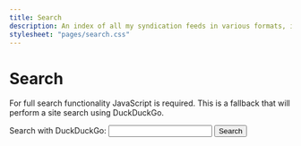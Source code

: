 ```yaml
---
title: Search
description: An index of all my syndication feeds in various formats, including RSS, JSON Feed, and Atom, that users can subscribe to for easy subscription and updates.
stylesheet: "pages/search.css"
---
```


<h1 id="section" data-pagefind-filter="Content Type:Page">Search</h1>

<div class="readable-width">

<script src="/pagefind/pagefind-ui.js"></script>
<div id="search"></div>

<noscript>
<p>For full search functionality JavaScript is required. This is a fallback that will perform a site search using DuckDuckGo.</p>

<form class="no-js-search" role="search" action="https://duckduckgo.com" method="GET">
  <label for="search-for">Search with DuckDuckGo:</label>
  <input id="search-for" type="search" name="q" required>
  <input type="hidden" name="sites" value="vale.rocks">
  <button type="submit">Search</button>
</form>
</noscript>

<script>
    window.addEventListener('DOMContentLoaded', (event) => {
        const queryString = window.location.search;
        const urlParams = new URLSearchParams(queryString);
        const searchString = urlParams.get("q");

        const pagefind = new PagefindUI({
            element: "#search",
            pageSize: 10,
            showSubResults: true,
            showImages: false,
            excerptLength: 30,
            resetStyles: false,
            autofocus: true
        });

        const updateUrlQuery = (query) => {
            const newUrl = new URL(window.location);
            if (query) {
                newUrl.searchParams.set("q", query);
            } else {
                newUrl.searchParams.delete("q");
            }
            window.history.pushState({}, '', newUrl);
        };

        if (searchString) {
            pagefind.triggerSearch(searchString);
        }

        const searchInput = document.querySelector('.pagefind-ui__search-input');
            if (searchInput) {
            searchInput.addEventListener('input', (e) => {
                const query = e.target.value.trim();
                updateUrlQuery(query);
            });
        }

        const observer = new MutationObserver((mutations) => {
            mutations.forEach((mutation) => {
                if (mutation.addedNodes.length) {
                    document.querySelectorAll('.pagefind-ui__result-link').forEach(link => {
                        const url = new URL(link.href);
                        if (url.pathname.includes('.html')) {
                            url.pathname = url.pathname.replace('.html', '');
                            link.href = url.toString();
                        }
                    });
                }
            });
        });

        const searchResults = document.querySelector('#search');
        observer.observe(searchResults, {
            childList: true,
            subtree: true
        });
    });
</script>

</div>
